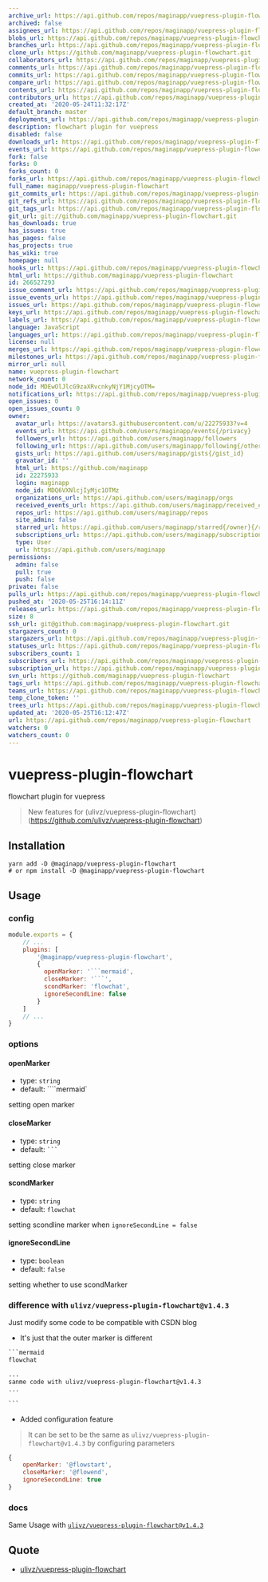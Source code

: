 ```yaml
---
archive_url: https://api.github.com/repos/maginapp/vuepress-plugin-flowchart/{archive_format}{/ref}
archived: false
assignees_url: https://api.github.com/repos/maginapp/vuepress-plugin-flowchart/assignees{/user}
blobs_url: https://api.github.com/repos/maginapp/vuepress-plugin-flowchart/git/blobs{/sha}
branches_url: https://api.github.com/repos/maginapp/vuepress-plugin-flowchart/branches{/branch}
clone_url: https://github.com/maginapp/vuepress-plugin-flowchart.git
collaborators_url: https://api.github.com/repos/maginapp/vuepress-plugin-flowchart/collaborators{/collaborator}
comments_url: https://api.github.com/repos/maginapp/vuepress-plugin-flowchart/comments{/number}
commits_url: https://api.github.com/repos/maginapp/vuepress-plugin-flowchart/commits{/sha}
compare_url: https://api.github.com/repos/maginapp/vuepress-plugin-flowchart/compare/{base}...{head}
contents_url: https://api.github.com/repos/maginapp/vuepress-plugin-flowchart/contents/{+path}
contributors_url: https://api.github.com/repos/maginapp/vuepress-plugin-flowchart/contributors
created_at: '2020-05-24T11:32:17Z'
default_branch: master
deployments_url: https://api.github.com/repos/maginapp/vuepress-plugin-flowchart/deployments
description: flowchart plugin for vuepress
disabled: false
downloads_url: https://api.github.com/repos/maginapp/vuepress-plugin-flowchart/downloads
events_url: https://api.github.com/repos/maginapp/vuepress-plugin-flowchart/events
fork: false
forks: 0
forks_count: 0
forks_url: https://api.github.com/repos/maginapp/vuepress-plugin-flowchart/forks
full_name: maginapp/vuepress-plugin-flowchart
git_commits_url: https://api.github.com/repos/maginapp/vuepress-plugin-flowchart/git/commits{/sha}
git_refs_url: https://api.github.com/repos/maginapp/vuepress-plugin-flowchart/git/refs{/sha}
git_tags_url: https://api.github.com/repos/maginapp/vuepress-plugin-flowchart/git/tags{/sha}
git_url: git://github.com/maginapp/vuepress-plugin-flowchart.git
has_downloads: true
has_issues: true
has_pages: false
has_projects: true
has_wiki: true
homepage: null
hooks_url: https://api.github.com/repos/maginapp/vuepress-plugin-flowchart/hooks
html_url: https://github.com/maginapp/vuepress-plugin-flowchart
id: 266527293
issue_comment_url: https://api.github.com/repos/maginapp/vuepress-plugin-flowchart/issues/comments{/number}
issue_events_url: https://api.github.com/repos/maginapp/vuepress-plugin-flowchart/issues/events{/number}
issues_url: https://api.github.com/repos/maginapp/vuepress-plugin-flowchart/issues{/number}
keys_url: https://api.github.com/repos/maginapp/vuepress-plugin-flowchart/keys{/key_id}
labels_url: https://api.github.com/repos/maginapp/vuepress-plugin-flowchart/labels{/name}
language: JavaScript
languages_url: https://api.github.com/repos/maginapp/vuepress-plugin-flowchart/languages
license: null
merges_url: https://api.github.com/repos/maginapp/vuepress-plugin-flowchart/merges
milestones_url: https://api.github.com/repos/maginapp/vuepress-plugin-flowchart/milestones{/number}
mirror_url: null
name: vuepress-plugin-flowchart
network_count: 0
node_id: MDEwOlJlcG9zaXRvcnkyNjY1MjcyOTM=
notifications_url: https://api.github.com/repos/maginapp/vuepress-plugin-flowchart/notifications{?since,all,participating}
open_issues: 0
open_issues_count: 0
owner:
  avatar_url: https://avatars3.githubusercontent.com/u/22275933?v=4
  events_url: https://api.github.com/users/maginapp/events{/privacy}
  followers_url: https://api.github.com/users/maginapp/followers
  following_url: https://api.github.com/users/maginapp/following{/other_user}
  gists_url: https://api.github.com/users/maginapp/gists{/gist_id}
  gravatar_id: ''
  html_url: https://github.com/maginapp
  id: 22275933
  login: maginapp
  node_id: MDQ6VXNlcjIyMjc1OTMz
  organizations_url: https://api.github.com/users/maginapp/orgs
  received_events_url: https://api.github.com/users/maginapp/received_events
  repos_url: https://api.github.com/users/maginapp/repos
  site_admin: false
  starred_url: https://api.github.com/users/maginapp/starred{/owner}{/repo}
  subscriptions_url: https://api.github.com/users/maginapp/subscriptions
  type: User
  url: https://api.github.com/users/maginapp
permissions:
  admin: false
  pull: true
  push: false
private: false
pulls_url: https://api.github.com/repos/maginapp/vuepress-plugin-flowchart/pulls{/number}
pushed_at: '2020-05-25T16:14:11Z'
releases_url: https://api.github.com/repos/maginapp/vuepress-plugin-flowchart/releases{/id}
size: 8
ssh_url: git@github.com:maginapp/vuepress-plugin-flowchart.git
stargazers_count: 0
stargazers_url: https://api.github.com/repos/maginapp/vuepress-plugin-flowchart/stargazers
statuses_url: https://api.github.com/repos/maginapp/vuepress-plugin-flowchart/statuses/{sha}
subscribers_count: 1
subscribers_url: https://api.github.com/repos/maginapp/vuepress-plugin-flowchart/subscribers
subscription_url: https://api.github.com/repos/maginapp/vuepress-plugin-flowchart/subscription
svn_url: https://github.com/maginapp/vuepress-plugin-flowchart
tags_url: https://api.github.com/repos/maginapp/vuepress-plugin-flowchart/tags
teams_url: https://api.github.com/repos/maginapp/vuepress-plugin-flowchart/teams
temp_clone_token: ''
trees_url: https://api.github.com/repos/maginapp/vuepress-plugin-flowchart/git/trees{/sha}
updated_at: '2020-05-25T16:12:47Z'
url: https://api.github.com/repos/maginapp/vuepress-plugin-flowchart
watchers: 0
watchers_count: 0
---
```


# vuepress-plugin-flowchart
flowchart plugin for vuepress

> New features for (ulivz/vuepress-plugin-flowchart)(https://github.com/ulivz/vuepress-plugin-flowchart)

## Installation

```shell
yarn add -D @maginapp/vuepress-plugin-flowchart
# or npm install -D @maginapp/vuepress-plugin-flowchart
```

## Usage

### config

```js
module.exports = {
    // ...
    plugins: [
        '@maginapp/vuepress-plugin-flowchart',
        {
          openMarker: '```mermaid',
          closeMarker: '```',
          scondMarker: 'flowchat',
          ignoreSecondLine: false
        }
    ]
    // ...
}
```

### options

#### openMarker

* type: `string`
* default: ````mermaid`

setting open marker

#### closeMarker

* type: `string`
* default: ` ``` `

setting close marker

#### scondMarker

* type: `string`
* default: `flowchat`

setting scondline marker when `ignoreSecondLine = false`

#### ignoreSecondLine

* type: `boolean`
* default: `false`

setting whether to use scondMarker

### difference with `ulivz/vuepress-plugin-flowchart@v1.4.3`

Just modify some code to be compatible with CSDN blog

* It's just that the outer marker is different


```md
​```mermaid
flowchat

...
sanme code with ulivz/vuepress-plugin-flowchart@v1.4.3
...

​```
```

* Added configuration feature

> It can be set to be the same as `ulivz/vuepress-plugin-flowchart@v1.4.3` by configuring parameters

```js
{
    openMarker: '@flowstart',
    closeMarker: '@flowend',
    ignoreSecondLine: true
}
```


### docs

Same Usage with [`ulivz/vuepress-plugin-flowchart@v1.4.3`](https://flowchart.vuepress.ulivz.com/)

## Quote

* [ulivz/vuepress-plugin-flowchart](https://github.com/ulivz/vuepress-plugin-flowchart)
